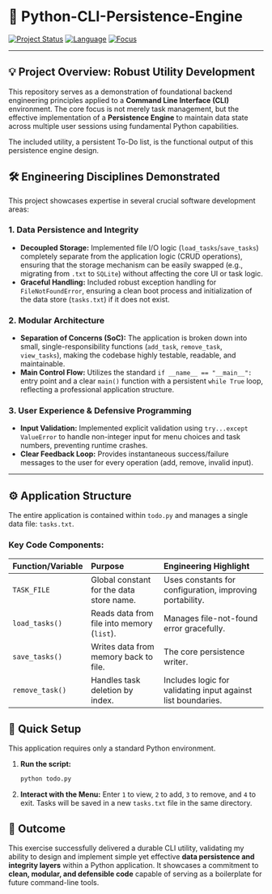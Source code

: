 # 🐍 Python-CLI-Persistence-Engine

[![Project Status](https://img.shields.io/badge/Status-Complete%20%7C%20Refactored-28a745?style=for-the-badge)](./todo.py)
[![Language](https://img.shields.io/badge/Language-Python-3776AB?style=for-the-badge&logo=python)](./todo.py)
[![Focus](https://img.shields.io/badge/Focus-CLI%20Design%20%7C%20Data%20Integrity-007bff?style=for-the-badge)]()

---

## 💡 Project Overview: Robust Utility Development

This repository serves as a demonstration of foundational backend engineering principles applied to a **Command Line Interface (CLI)** environment. The core focus is not merely task management, but the effective implementation of a **Persistence Engine** to maintain data state across multiple user sessions using fundamental Python capabilities.

The included utility, a persistent To-Do list, is the functional output of this persistence engine design.

## 🛠️ Engineering Disciplines Demonstrated

This project showcases expertise in several crucial software development areas:

### 1. **Data Persistence and Integrity**
* **Decoupled Storage:** Implemented file I/O logic (`load_tasks`/`save_tasks`) completely separate from the application logic (CRUD operations), ensuring that the storage mechanism can be easily swapped (e.g., migrating from `.txt` to `SQLite`) without affecting the core UI or task logic.
* **Graceful Handling:** Included robust exception handling for `FileNotFoundError`, ensuring a clean boot process and initialization of the data store (`tasks.txt`) if it does not exist.

### 2. **Modular Architecture**
* **Separation of Concerns (SoC):** The application is broken down into small, single-responsibility functions (`add_task`, `remove_task`, `view_tasks`), making the codebase highly testable, readable, and maintainable.
* **Main Control Flow:** Utilizes the standard `if __name__ == "__main__":` entry point and a clear `main()` function with a persistent `while True` loop, reflecting a professional application structure.

### 3. **User Experience & Defensive Programming**
* **Input Validation:** Implemented explicit validation using `try...except ValueError` to handle non-integer input for menu choices and task numbers, preventing runtime crashes.
* **Clear Feedback Loop:** Provides instantaneous success/failure messages to the user for every operation (add, remove, invalid input).

---

## ⚙️ Application Structure

The entire application is contained within `todo.py` and manages a single data file: `tasks.txt`.

### Key Code Components:

| Function/Variable | Purpose | Engineering Highlight |
| :--- | :--- | :--- |
| `TASK_FILE` | Global constant for the data store name. | Uses constants for configuration, improving portability. |
| `load_tasks()` | Reads data from file into memory (`list`). | Manages file-not-found error gracefully. |
| `save_tasks()` | Writes data from memory back to file. | The core persistence writer. |
| `remove_task()` | Handles task deletion by index. | Includes logic for validating input against list boundaries. |

## 🚀 Quick Setup

This application requires only a standard Python environment.

1.  **Run the script:**
    ```bash
    python todo.py
    ```
2.  **Interact with the Menu:**
    Enter `1` to view, `2` to add, `3` to remove, and `4` to exit. Tasks will be saved in a new `tasks.txt` file in the same directory.

## 🎯 Outcome

This exercise successfully delivered a durable CLI utility, validating my ability to design and implement simple yet effective **data persistence and integrity layers** within a Python application. It showcases a commitment to **clean, modular, and defensible code** capable of serving as a boilerplate for future command-line tools.
